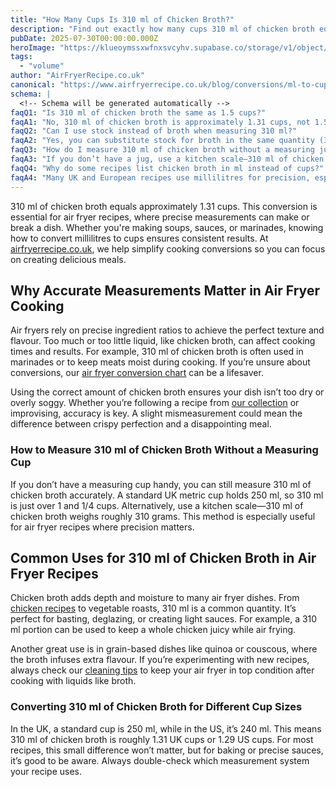 ```yaml
---
title: "How Many Cups Is 310 ml of Chicken Broth?"
description: "Find out exactly how many cups 310 ml of chicken broth equals for perfect air fryer recipes every time. No more guesswork!"
pubDate: 2025-07-30T00:00:00.000Z
heroImage: "https://klueoymssxwfnxsvcyhv.supabase.co/storage/v1/object/public/Shmucket/how-many-cups-is-310-ml-of-chicken-broth.webp"
tags:
  - "volume"
author: "AirFryerRecipe.co.uk"
canonical: "https://www.airfryerrecipe.co.uk/blog/conversions/ml-to-cups/how-many-cups-is-310-ml-of-chicken-broth"
schema: |
  <!-- Schema will be generated automatically -->
faqQ1: "Is 310 ml of chicken broth the same as 1.5 cups?"
faqA1: "No, 310 ml of chicken broth is approximately 1.31 cups, not 1.5 cups. The exact conversion depends on whether you're using UK or US cup measurements, but it’s always slightly more than 1 and 1/4 cups."
faqQ2: "Can I use stock instead of broth when measuring 310 ml?"
faqA2: "Yes, you can substitute stock for broth in the same quantity (310 ml). However, stock tends to be richer, so you may want to dilute it slightly with water for a milder flavour in air fryer recipes."
faqQ3: "How do I measure 310 ml of chicken broth without a measuring jug?"
faqA3: "If you don’t have a jug, use a kitchen scale—310 ml of chicken broth weighs about 310 grams. Alternatively, a standard UK tablespoon holds 15 ml, so 20 tablespoons plus 2 teaspoons will give you roughly 310 ml."
faqQ4: "Why do some recipes list chicken broth in ml instead of cups?"
faqA4: "Many UK and European recipes use millilitres for precision, especially in baking or sauces. Converting 310 ml to cups ensures consistency, particularly in air fryer cooking where liquid ratios affect texture and cooking time."
---
```

<p>310 ml of chicken broth equals approximately 1.31 cups. This conversion is essential for air fryer recipes, where precise measurements can make or break a dish. Whether you're making soups, sauces, or marinades, knowing how to convert millilitres to cups ensures consistent results. At <a href=https://www.airfryerrecipe.co.uk>airfryerrecipe.co.uk</a>, we help simplify cooking conversions so you can focus on creating delicious meals.</p>

<h2>Why Accurate Measurements Matter in Air Fryer Cooking</h2>  
<p>Air fryers rely on precise ingredient ratios to achieve the perfect texture and flavour. Too much or too little liquid, like chicken broth, can affect cooking times and results. For example, 310 ml of chicken broth is often used in marinades or to keep meats moist during cooking. If you’re unsure about conversions, our <a href=https://www.airfryerrecipe.co.uk/air-fryer-conversion-chart>air fryer conversion chart</a> can be a lifesaver.</p>  

<p>Using the correct amount of chicken broth ensures your dish isn’t too dry or overly soggy. Whether you’re following a recipe from <a href=https://www.airfryerrecipe.co.uk/recipes>our collection</a> or improvising, accuracy is key. A slight mismeasurement could mean the difference between crispy perfection and a disappointing meal.</p>  

<h3>How to Measure 310 ml of Chicken Broth Without a Measuring Cup</h3>  
<p>If you don’t have a measuring cup handy, you can still measure 310 ml of chicken broth accurately. A standard UK metric cup holds 250 ml, so 310 ml is just over 1 and 1/4 cups. Alternatively, use a kitchen scale—310 ml of chicken broth weighs roughly 310 grams. This method is especially useful for air fryer recipes where precision matters.</p>  

<h2>Common Uses for 310 ml of Chicken Broth in Air Fryer Recipes</h2>  
<p>Chicken broth adds depth and moisture to many air fryer dishes. From <a href=https://www.airfryerrecipe.co.uk/recipe-category/chicken>chicken recipes</a> to vegetable roasts, 310 ml is a common quantity. It’s perfect for basting, deglazing, or creating light sauces. For example, a 310 ml portion can be used to keep a whole chicken juicy while air frying.</p>  

<p>Another great use is in grain-based dishes like quinoa or couscous, where the broth infuses extra flavour. If you’re experimenting with new recipes, always check our <a href=https://www.airfryerrecipe.co.uk/air-fryer-cleaner>cleaning tips</a> to keep your air fryer in top condition after cooking with liquids like broth.</p>  

<h3>Converting 310 ml of Chicken Broth for Different Cup Sizes</h3>  
<p>In the UK, a standard cup is 250 ml, while in the US, it’s 240 ml. This means 310 ml of chicken broth is roughly 1.31 UK cups or 1.29 US cups. For most recipes, this small difference won’t matter, but for baking or precise sauces, it’s good to be aware. Always double-check which measurement system your recipe uses.</p>
